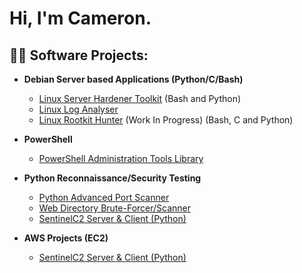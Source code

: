 <h1>Hi, I'm Cameron. </h1>
<h2>👨‍💻 Software Projects:</h2>

- <b>Debian Server based Applications (Python/C/Bash)</b>

  - [Linux Server Hardener Toolkit](https://github.com/cwsecur1ty/Debian-Hardener-Toolkit) (Bash and Python)
  - [Linux Log Analyser](https://github.com/cwsecur1ty/Linux-Log-Analyser)
  - [Linux Rootkit Hunter](https://github.com/cwsecur1ty/RootGuard) (Work In Progress) (Bash, C and Python)
- <b>PowerShell</b>

  - [PowerShell Administration Tools Library](https://github.com/cwsecur1ty/PowerShell-Scripts)

- <b>Python Reconnaissance/Security Testing</b>

  - [Python Advanced Port Scanner](https://github.com/cwsecur1ty/PortFinder)
  - [Web Directory Brute-Forcer/Scanner](https://github.com/cwsecur1ty/URLHunter)
  - [SentinelC2 Server & Client (Python)](https://github.com/cwsecur1ty/C2-Server)

- <b>AWS Projects (EC2)</b>

  - [SentinelC2 Server & Client (Python)](https://github.com/cwsecur1ty/C2-Server)



